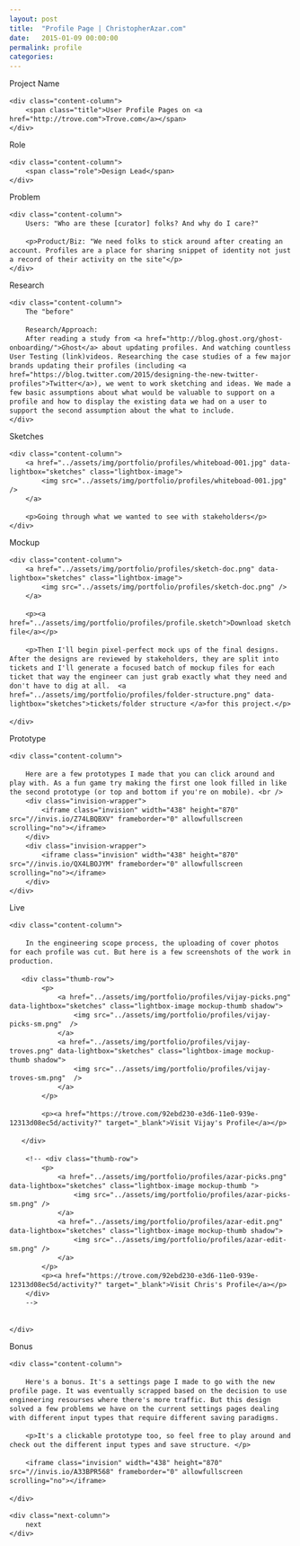 ```yaml
---
layout: post
title:  "Profile Page | ChristopherAzar.com"
date:   2015-01-09 00:00:00
permalink: profile
categories:
---
```


<!-- Begin Hero Row -->
<div class="row hero trove-profile-hero"></div>

<!-- Begin Title Row -->
<div class="row title">
    <div class="label-column">
        <div>Project Name</div>
    </div>

    <div class="content-column">
        <span class="title">User Profile Pages on <a href="http://trove.com">Trove.com</a></span>
    </div>
</div>
<!-- Begin Role Row -->
<div class="row role">
    <div class="label-column">
        <div>Role</div>
    </div>

    <div class="content-column">
        <span class="role">Design Lead</span>
    </div>
</div>

<!-- Begin Problem Row -->
<div class="row problem">
    <div class="label-column">
        Problem
    </div>

    <div class="content-column">
        Users: "Who are these [curator] folks? And why do I care?"

        <p>Product/Biz: "We need folks to stick around after creating an account. Profiles are a place for sharing snippet of identity not just a record of their activity on the site"</p>
    </div>
</div>

<!-- Begin Research Row -->
<div class="row research">
    <div class="label-column">
        Research
    </div>

    <div class="content-column">
        The "before"

        Research/Approach:
        After reading a study from <a href="http://blog.ghost.org/ghost-onboarding/">Ghost</a> about updating profiles. And watching countless User Testing (link)videos. Researching the case studies of a few major brands updating their profiles (including <a href="https://blog.twitter.com/2015/designing-the-new-twitter-profiles">Twitter</a>), we went to work sketching and ideas. We made a few basic assumptions about what would be valuable to support on a profile and how to display the existing data we had on a user to support the second assumption about the what to include.
    </div>
</div>

<!-- Begin Sketches Row -->
<div class="row sketches">
    <div class="label-column">
        Sketches
    </div>

    <div class="content-column">
        <a href="../assets/img/portfolio/profiles/whiteboad-001.jpg" data-lightbox="sketches" class="lightbox-image">
            <img src="../assets/img/portfolio/profiles/whiteboad-001.jpg" />
        </a>

        <p>Going through what we wanted to see with stakeholders</p>
    </div>
</div>


<!-- Begin Mockup Row -->
<div class="row mockup">
    <div class="label-column">
        Mockup
    </div>

    <div class="content-column">
        <a href="../assets/img/portfolio/profiles/sketch-doc.png" data-lightbox="sketches" class="lightbox-image">
            <img src="../assets/img/portfolio/profiles/sketch-doc.png" />
        </a>

        <p><a href="../assets/img/portfolio/profiles/profile.sketch">Download sketch file</a></p>

        <p>Then I'll begin pixel-perfect mock ups of the final designs. After the designs are reviewed by stakeholders, they are split into tickets and I'll generate a focused batch of mockup files for each ticket that way the engineer can just grab exactly what they need and don't have to dig at all.  <a href="../assets/img/portfolio/profiles/folder-structure.png" data-lightbox="sketches">tickets/folder structure </a>for this project.</p>

    </div>
</div>

<!-- Begin Prototype Row -->
<div class="row prototype">
    <div class="label-column">
        Prototype
    </div>

    <div class="content-column">

        Here are a few prototypes I made that you can click around and play with. As a fun game try making the first one look filled in like the second prototype (or top and bottom if you're on mobile). <br />
        <div class="invision-wrapper">
            <iframe class="invision" width="438" height="870" src="//invis.io/Z74LBQBXV" frameborder="0" allowfullscreen scrolling="no"></iframe>
        </div>
        <div class="invision-wrapper">
            <iframe class="invision" width="438" height="870" src="//invis.io/QX4LBOJYM" frameborder="0" allowfullscreen scrolling="no"></iframe>
        </div>
    </div>
</div>

<!-- Begin Live Row -->
<div class="row live">
    <div class="label-column">
        Live
    </div>

    <div class="content-column">

        In the engineering scope process, the uploading of cover photos for each profile was cut. But here is a few screenshots of the work in production.

       <div class="thumb-row">
            <p>
                <a href="../assets/img/portfolio/profiles/vijay-picks.png" data-lightbox="sketches" class="lightbox-image mockup-thumb shadow">
                    <img src="../assets/img/portfolio/profiles/vijay-picks-sm.png"  />
                </a>
                <a href="../assets/img/portfolio/profiles/vijay-troves.png" data-lightbox="sketches" class="lightbox-image mockup-thumb shadow">
                    <img src="../assets/img/portfolio/profiles/vijay-troves-sm.png"  />
                </a>
            </p>

            <p><a href="https://trove.com/92ebd230-e3d6-11e0-939e-12313d08ec5d/activity?" target="_blank">Visit Vijay's Profile</a></p>

       </div>

        <!-- <div class="thumb-row">
            <p>
                <a href="../assets/img/portfolio/profiles/azar-picks.png" data-lightbox="sketches" class="lightbox-image mockup-thumb ">
                    <img src="../assets/img/portfolio/profiles/azar-picks-sm.png" />
                </a>
                <a href="../assets/img/portfolio/profiles/azar-edit.png" data-lightbox="sketches" class="lightbox-image mockup-thumb shadow">
                    <img src="../assets/img/portfolio/profiles/azar-edit-sm.png" />
                </a>
            </p>
            <p><a href="https://trove.com/92ebd230-e3d6-11e0-939e-12313d08ec5d/activity?" target="_blank">Visit Chris's Profile</a></p>
        </div>
        -->


    </div>
</div>

<!-- Begin Live Row -->
<div class="row live">
    <div class="label-column">
        Bonus
    </div>

    <div class="content-column">

        Here's a bonus. It's a settings page I made to go with the new profile page. It was eventually scrapped based on the decision to use engineering resourses where there's more traffic. But this design solved a few problems we have on the current settings pages dealing with different input types that require different saving paradigms.

        <p>It's a clickable prototype too, so feel free to play around and check out the different input types and save structure. </p>

        <iframe class="invision" width="438" height="870" src="//invis.io/A33BPR568" frameborder="0" allowfullscreen scrolling="no"></iframe>

    </div>
</div>

<!-- Begin Next Row -->
<div class="row next">
    <div class="next-column">
        <div></div>
    </div>

    <div class="next-column">
        next
    </div>
</div>
